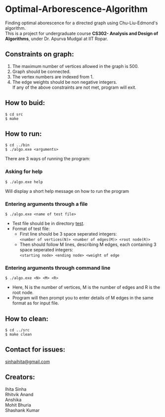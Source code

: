 # Optimal-Arborescence-Algorithm
Finding optimal aborescence for a directed graph using Chu-Liu-Edmond's algorithm.<br>
This is a project for undergraduate course **CS302- Analysis and Design of Algorithms**, under Dr. Apurva Mudgal at IIT Ropar.

## Constraints on graph:
1. The maximum number of vertices allowed in the graph is 500.
2. Graph should be connected.
3. The vertex numbers are indexed from 1.
4. The edge weights should be non negative integers.<br>
If any of the above constraints are not met, program will exit.

## How to buid:
```console
$ cd src
$ make
```

## How to run:
```console
$ cd ../bin
$ ./algo.exe <arguments>
```
There are 3 ways of running the program:

### Asking for help
```console
$ ./algo.exe help
```
Will display a short help message on how to run the program

### Entering arguments through a file
`$ ./algo.exe <name of test file>`<br>
- Test file should be in directory [test](test/).
- Format of test file:
    - First line should be 3 space seperated integers:<br>
        `<number of vertices(N)> <number of edges(M)> <root node(R)>`
    - Then should follow M lines, describing M edges, each containing 3 space seperated integers:<br>
        `<starting node> <ending node> <weight of edge`

### Entering arguments through command line
`$ ./algo.exe <N> <M> <R>`<br>
- Here, N is the number of vertices, M is the number of edges and R is the root node.
- Program will then prompt you to enter details of M edges in the same format as for input file.

## How to clean:
```console
$ cd ../src
$ make clean
```

## Contact for issues:
sinhaihita@gmail.com

## Creators:
Ihita Sinha<br>
Rhitvik Anand<br>
Anshika<br>
Mohit Bhuria<br>
Shashank Kumar<br>